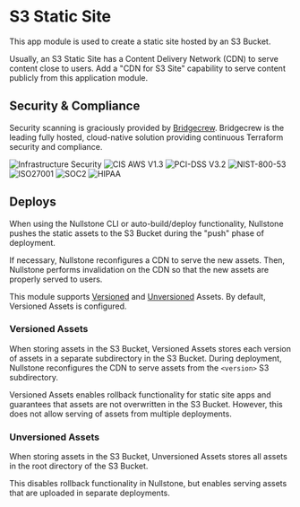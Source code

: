 # S3 Static Site

This app module is used to create a static site hosted by an S3 Bucket.

Usually, an S3 Static Site has a Content Delivery Network (CDN) to serve content close to users.
Add a "CDN for S3 Site" capability to serve content publicly from this application module.

## Security & Compliance

Security scanning is graciously provided by [Bridgecrew](https://bridgecrew.io/).
Bridgecrew is the leading fully hosted, cloud-native solution providing continuous Terraform security and compliance.

![Infrastructure Security](https://www.bridgecrew.cloud/badges/github/nullstone-modules/aws-s3-site/general)
![CIS AWS V1.3](https://www.bridgecrew.cloud/badges/github/nullstone-modules/aws-s3-site/cis_aws_13)
![PCI-DSS V3.2](https://www.bridgecrew.cloud/badges/github/nullstone-modules/aws-s3-site/pci)
![NIST-800-53](https://www.bridgecrew.cloud/badges/github/nullstone-modules/aws-s3-site/nist)
![ISO27001](https://www.bridgecrew.cloud/badges/github/nullstone-modules/aws-s3-site/iso)
![SOC2](https://www.bridgecrew.cloud/badges/github/nullstone-modules/aws-s3-site/soc2)
![HIPAA](https://www.bridgecrew.cloud/badges/github/nullstone-modules/aws-s3-site/hipaa)

## Deploys

When using the Nullstone CLI or auto-build/deploy functionality, 
Nullstone pushes the static assets to the S3 Bucket during the "push" phase of deployment.

If necessary, Nullstone reconfigures a CDN to serve the new assets. 
Then, Nullstone performs invalidation on the CDN so that the new assets are properly served to users.  

This module supports [Versioned](#versioned-assets) and [Unversioned](#unversioned-assets) Assets.
By default, Versioned Assets is configured.

### Versioned Assets

When storing assets in the S3 Bucket, Versioned Assets stores each version of assets in a separate subdirectory in the S3 Bucket.
During deployment, Nullstone reconfigures the CDN to serve assets from the `<version>` S3 subdirectory.

Versioned Assets enables rollback functionality for static site apps and guarantees that assets are not overwritten in the S3 Bucket.
However, this does not allow serving of assets from multiple deployments.

### Unversioned Assets

When storing assets in the S3 Bucket, Unversioned Assets stores all assets in the root directory of the S3 Bucket.

This disables rollback functionality in Nullstone, but enables serving assets that are uploaded in separate deployments.
